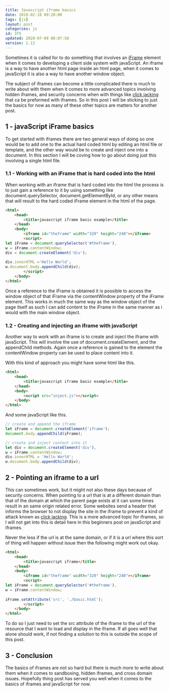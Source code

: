```yaml
---
title: Javascript iframe basics
date: 2019-02-10 09:20:00
tags: [js]
layout: post
categories: js
id: 375
updated: 2020-07-09 08:07:58
version: 1.12
---
```


Sometimes it is called for to do something that involves an [iFrame](https://developer.mozilla.org/en-US/docs/Web/HTML/Element/iframe) element when it comes to developing a client side system with javaScript. An iframe is a way to have another html page inside an html page, when it comes to javaScript it is also a way to have another window object.

The subject of iframes can become a little complicated there is much to write about with them when it comes to more advanced topics involving hidden iframes, and security concerns when with things like [click jacking](https://en.wikipedia.org/wiki/Clickjacking) that ca be preformed with iframes. So in this post I will be sticking to just the basics for now as many of these other topics are matters for another post.

<!-- more -->

## 1 - javaScript iFrame basics

To get started with iframes there are two general ways of doing so one would be to add one to the actual hard coded html by editing an html file or template, and the other way would be to create and inject one into a document. In this section I will be coving how to go about doing just this involving a single html file.

### 1.1 - Working with an iFrame that is hard coded into the html

When working with an iframe that is hard coded into the html the process is to just gain a reference to it by using something like document.querySelector, document.getElementById, or any other means that will result to the hard coded iFrame element in the html of the page.

```html
<html>
    <head>
        <title>javascript iframe basic example</title>
    </head>
    <body>
        <iframe id="theframe" width="320" height="240"></iframe>
        <script>
let iFrame = document.querySelector('#theframe'),
w = iFrame.contentWindow;
div = document.createElement('div');
 
div.innerHTML ='Hello World';
w.document.body.appendChild(div);
        </script>
    </body>
</html>
```

Once a reference to the iFrame is obtained it is possible to access the window object of that iFrame via the contentWindow property of the iFrame element. This works in much the same way as the window object of the page itself as such I can add content to the iFrame in the same manner as i would with the main window object.

### 1.2 - Creating and injecting an iframe with javaScript

Another way to work with an iframe is to create and inject the iframe with javaScript. This will involve the use of document.createElement, and the appendChild methods. Again once a reference is gained to the element the contentWindow property can be used to place content into it.

With this kind of approach you might have some html like this.

```html
<html>
    <head>
        <title>javascript iframe basic example</title>
    </head>
    <body>
        <script src="inject.js"></script>
    </body>
</html>
```

And some javaScript like this.

```js
// create and append the iframe
let iFrame = document.createElement('iframe');
document.body.appendChild(iFrame);

// create and inject content into it
let div = document.createElement('div'),
w = iFrame.contentWindow;
div.innerHTML = 'Hello World';
w.document.body.appendChild(div);

```

## 2 - Pointing an iframe to a url

This can sometimes work, but it might not also these days because of security concerns. When pointing to a url that is at a different domain than that of the domain at which the parent page exists at it can some times result in an same origin related error. Some websites send a header that informs the browser to not display the site in the iframe to prevent a kind of attack known as [click jacking](https://en.wikipedia.org/wiki/Clickjacking). This is a more advanced topic for iframes, so I will not get into this is detail here in this beginners post on javaScript and iframes.

Never the less if the url is at the same domain, or if it is a url where this sort of thing will happen without issue then the following might work out okay. 

```html
<html>
    <head>
        <title>javascript iframe</title>
    </head>
    <body>
        <iframe id="theframe" width="320" height="240"></iframe>
        <script>
let iFrame = document.querySelector('#theframe'),
w = iFrame.contentWindow;
 
iFrame.setAttribute('src', './basic.html');
        </script>
    </body>
</html>
```

To do so I just need to set the src attribute of the iframe to the url of the resource that I want to load and display in the iframe. If all goes well that alone should work, if not finding a solution to this is outside the scope of this post.

## 3 - Conclusion

The basics of iframes are not so hard but there is much more to write about them when it comes to sandboxing, hidden iframes, and cross domain issues. Hopefully thing post has served you well when it comes to the basics of iframes and javaScript for now.